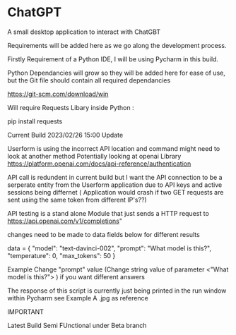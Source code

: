 # ChatGPT
A small desktop application to interact with ChatGBT 

Requirements will be added here as we go along the development process. 


Firstly Requirement of a Python IDE, I will be using Pycharm in this build.


Python Dependancies will grow so they will be added here for ease of use, but the Git file should contain all required dependancies


https://git-scm.com/download/win


Will require Requests Libary inside Python :

pip install requests

Current Build 2023/02/26 15:00 Update 

Userform is using the incorrect API location and command might need to look at another method Potentially looking at openai Library 
https://platform.openai.com/docs/api-reference/authentication

API call is redundent in current build but I want the API connection to be a serperate entity from the Userform application due to API keys and active sessions being differnet ( Application would crash if two GET requests are sent using the same token from different IP's??) 

API testing is a stand alone Module that just sends a HTTP request to https://api.openai.com/v1/completions" 

changes need to be made to data fields below for different results

data = {
    "model": "text-davinci-002",
    "prompt": "What model is this?",
    "temperature": 0,
    "max_tokens": 50
}


Example Change "prompt" value (Change string value of parameter <"What model is this?"> ) if you want different answers

The response of this script is currently just being printed in the run window within Pycharm see Example A .jpg as reference

IMPORTANT

Latest Build Semi FUnctional under Beta branch





